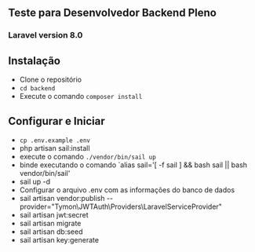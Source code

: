 ## Teste para Desenvolvedor Backend Pleno ##
### Laravel version 8.0 ###

## Instalação ##
- Clone o repositório
- `cd backend`
- Execute o comando `composer install`

## Configurar e Iniciar ##
- `cp .env.example .env`
- php artisan sail:install
- execute o comando `./vendor/bin/sail up`
- binde executando o comando `alias sail='[ -f sail ] && bash sail || bash vendor/bin/sail'
- sail up -d
- Configurar o arquivo .env com as informações do banco de dados
- sail artisan vendor:publish --provider="Tymon\JWTAuth\Providers\LaravelServiceProvider"
- sail artisan jwt:secret
- sail artisan migrate
- sail artisan db:seed
- sail artisan key:generate

